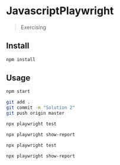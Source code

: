 # JavascriptPlaywright
> Exercising 

## Install

```sh
npm install
```

## Usage
```sh
npm start
```
```sh
git add .
git commit -m "Solution 2"
git push origin master
```

```sh
npx playwright test

npx playwright show-report
```

```sh
npx playwright test
```
```sh
npx playwright show-report
```

